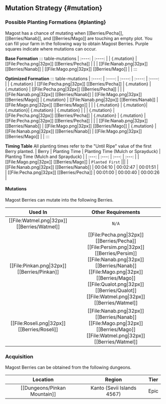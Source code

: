 ## Mutation Strategy {#mutation}

### Possible Planting Formations {#planting}

Magost has a chance of mutating when [[Berries/Pecha]], [[Berries/Nanab]], and [[Berries/Mago]] are touching an empty plot. You can fill your farm in the following way to obtain Magost Berries. Purple squares indicate where mutations can occur.

**Base Formation**
::: table-mutations
| :----: | :----: |
| {.mutation} | [[File:Pecha.png\|32px]] [[Berries/Pecha]] | |
| [[File:Nanab.png\|32px]] [[Berries/Nanab]] | [[File:Mago.png\|32px]] [[Berries/Mago]] | |
:::

**Optimized Formation**
::: table-mutations
| :----: | :----: | :----: | :----: | :----: |
| {.mutation} | [[File:Pecha.png\|32px]] [[Berries/Pecha]] | {.mutation} | {.mutation} | [[File:Pecha.png\|32px]] [[Berries/Pecha]] | |
| [[File:Nanab.png\|32px]] [[Berries/Nanab]] | [[File:Mago.png\|32px]] [[Berries/Mago]] | {.mutation} | [[File:Nanab.png\|32px]] [[Berries/Nanab]] | [[File:Mago.png\|32px]] [[Berries/Mago]] | |
| {.mutation} | {.mutation}| {.mutation}| {.mutation} | {.mutation} | |
| {.mutation} | [[File:Pecha.png\|32px]] [[Berries/Pecha]] | {.mutation} | {.mutation} | [[File:Pecha.png\|32px]] [[Berries/Pecha]] | |
| [[File:Nanab.png\|32px]] [[Berries/Nanab]] | [[File:Mago.png\|32px]] [[Berries/Mago]] | {.mutation} | [[File:Nanab.png\|32px]] [[Berries/Nanab]] | [[File:Mago.png\|32px]] [[Berries/Mago]] | |
:::

**Timing Table**
All planting times refer to the "Until Ripe" value of the first Berry planted.
| Berry                                         | Planting Time | Planting Time (Mulch or Sprayduck)    | Planting Time (Mulch and Sprayduck)   |
| :---:                                         | :---:         | :---:                                 | :---:                                 |
| [[File:Mago.png\|32px]] [[Berries/Mago]]      | `Planted First` |||
| [[File:Nanab.png\|32px]] [[Berries/Nanab]]    | 00:04:10      | 00:02:47                              | 00:01:51                                |
| [[File:Pecha.png\|32px]] [[Berries/Pecha]]    | 00:01:00      | 00:00:40                              | 00:00:26                                 |

#### Mutations
Magost Berries can mutate into the following Berries.

| Used In                                       | Other Requirements |
| :---:                                         | :---: |
| [[File:Watmel.png\|32px]] [[Berries/Watmel]]  | `N/A` |
| [[File:Pinkan.png\|32px]] [[Berries/Pinkan]]  | [[File:Pecha.png\|32px]] [[Berries/Pecha]] [[File:Persim.png\|32px]] [[Berries/Persim]] [[File:Nanab.png\|32px]] [[Berries/Nanab]] [[File:Mago.png\|32px]] [[Berries/Mago]] [[File:Qualot.png\|32px]] [[Berries/Qualot]] [[File:Watmel.png\|32px]] [[Berries/Watmel]] |
| [[File:Roseli.png\|32px]] [[Berries/Roseli]]  | [[File:Nanab.png\|32px]] [[Berries/Nanab]] [[File:Mago.png\|32px]] [[Berries/Mago]] [[File:Watmel.png\|32px]] [[Berries/Watmel]] |

### Acquisition
Magost Berries can be obtained from the following dungeons.

| Location	                        | Region | Tier	    |
| :---:                             | :---:     | :---:         |
| [[Dungeons/Pinkan Mountain]]      | Kanto (Sevii Islands 4567) | Epic	    |